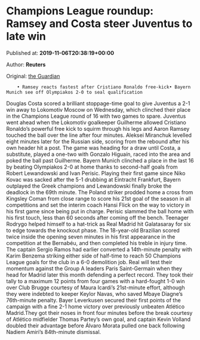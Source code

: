 
# Champions League roundup: Ramsey and Costa steer Juventus to late win

Published at: **2019-11-06T20:38:19+00:00**

Author: **Reuters**

Original: [the Guardian](https://www.theguardian.com/football/2019/nov/06/champions-league-roundup-juventus-bayern-munich-real-madrid)


        • Ramsey reacts fastest after Cristiano Ronaldo free-kick• Bayern Munich see off Olympiakos 2-0 to seal qualification
      
Douglas Costa scored a brilliant stoppage-time goal to give Juventus a 2-1 win away to Lokomotiv Moscow on Wednesday, which clinched their place in the Champions League round of 16 with two games to spare.
Juventus went ahead when the Lokomotiv goalkeeper Guilherme allowed Cristiano Ronaldo’s powerful free kick to squirm through his legs and Aaron Ramsey touched the ball over the line after four minutes.
Aleksei Miranchuk levelled eight minutes later for the Russian side, scoring from the rebound after his own header hit a post. The game was heading for a draw until Costa, a substitute, played a one-two with Gonzalo Higuaín, raced into the area and poked the ball past Guilherme.
Bayern Munich clinched a place in the last 16 by beating Olympiakos 2-0 at home thanks to second-half goals from Robert Lewandowski and Ivan Perisic. Playing their first game since Niko Kovac was sacked after the 5-1 drubbing at Eintracht Frankfurt, Bayern outplayed the Greek champions and Lewandowski finally broke the deadlock in the 69th minute.
The Poland striker prodded home a cross from Kingsley Coman from close range to score his 21st goal of the season in all competitions and set the interim coach Hansi Flick on the way to victory in his first game since being put in charge. Perisic slammed the ball home with his first touch, less than 60 seconds after coming off the bench.
Teenager Rodrygo helped himself to a hat-trick as Real Madrid hit Galatasaray for six to edge towards the knockout phase.
The 18-year-old Brazilian scored twice inside the opening seven minutes in his first appearance in the competition at the Bernabéu, and then completed his treble in injury time. The captain Sergio Ramos had earlier converted a 14th-minute penalty with Karim Benzema striking either side of half-time to reach 50 Champions League goals for the club in a 6-0 demolition job.
Real will test their momentum against the Group A leaders Paris Saint-Germain when they head for Madrid later this month defending a perfect record. They took their tally to a maximum 12 points from four games with a hard-fought 1-0 win over Club Brugge courtesy of Maura Icardi’s 21st-minute effort, although they were indebted to keeper Keylor Navas, who saved Mbaye Diagne’s 76th-minute penalty.
Bayer Leverkusen secured their first points of the campaign with a fine 2-1 home victory over previously unbeaten Atlético Madrid.They got their noses in front four minutes before the break courtesy of Atlético midfielder Thomas Partey’s own goal, and captain Kevin Volland doubled their advantage before Álvaro Morata pulled one back following Nadiem Amiri’s 84th-minute dismissal.
